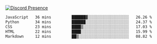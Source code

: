 [![Discord Presence](https://lanyard.cnrad.dev/api/689805100331696149)](https://discord.com/users/689805100331696149)

<!--START_SECTION:waka-->

```txt
JavaScript   36 mins         ██████▓░░░░░░░░░░░░░░░░░░   26.26 %
Python       34 mins         ██████░░░░░░░░░░░░░░░░░░░   24.37 %
CSS          23 mins         ████▒░░░░░░░░░░░░░░░░░░░░   17.03 %
HTML         22 mins         ████░░░░░░░░░░░░░░░░░░░░░   15.99 %
Markdown     12 mins         ██▒░░░░░░░░░░░░░░░░░░░░░░   08.82 %
```

<!--END_SECTION:waka-->
<img src="https://hit.yhype.me/github/profile?user_id=53441990" alt="">
